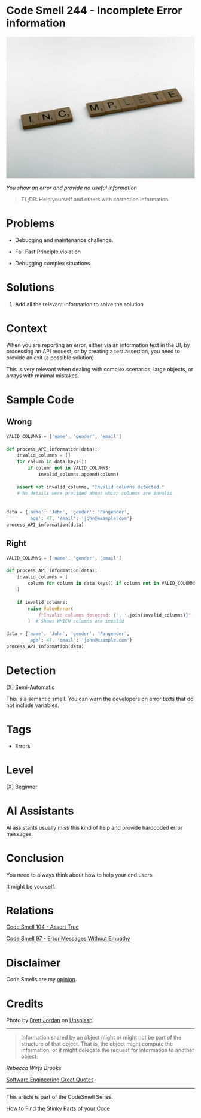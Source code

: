 # Code Smell 244 - Incomplete Error information
            
![Code Smell 244 - Incomplete Error information](Code%20Smell%20244%20-%20Incomplete%20Error%20information.jpg)

*You show an error and provide no useful information*

> TL;DR: Help yourself and others with correction information

# Problems

- Debugging and maintenance challenge.

- Fail Fast Principle violation

- Debugging complex situations.

# Solutions

1. Add all the relevant information to solve the solution

# Context

When you are reporting an error, either via an information text in the UI, by processing an API request, or by creating a test assertion, you need to provide an exit (a possible solution).

This is very relevant when dealing with complex scenarios, large objects, or arrays with minimal mistakes.

# Sample Code

## Wrong

[Gist Url]: # (https://gist.github.com/mcsee/9427d3e30d0485bf431a0dd21db3a40d)
```python
VALID_COLUMNS = ['name', 'gender', 'email']

def process_API_information(data):
    invalid_columns = []
    for column in data.keys():
        if column not in VALID_COLUMNS:
            invalid_columns.append(column)
    
    assert not invalid_columns, "Invalid columns detected."  
    # No details were provided about which columns are invalid
     
 
data = {'name': 'John', 'gender': 'Pangender', 
        'age': 47, 'email': 'john@example.com'}
process_API_information(data)
```

## Right

[Gist Url]: # (https://gist.github.com/mcsee/b7eb7b4def657b3798dea3c0bdcf0809)
```python
VALID_COLUMNS = ['name', 'gender', 'email']

def process_API_information(data):
    invalid_columns = [
        column for column in data.keys() if column not in VALID_COLUMNS
    ]
    
    if invalid_columns:
        raise ValueError(
            f"Invalid columns detected: {', '.join(invalid_columns)}"
        )  # Shows WHICH columns are invalid

data = {'name': 'John', 'gender': 'Pangender', 
        'age': 47, 'email': 'john@example.com'}
process_API_information(data)
```

# Detection

[X] Semi-Automatic 

This is a semantic smell. You can warn the developers on error texts that do not include variables. 

# Tags

- Errors

# Level

[X] Beginner 

# AI Assistants

AI assistants usually miss this kind of help and provide hardcoded error messages.

# Conclusion

You need to always think about how to help your end users. 

It might be yourself.

# Relations

[Code Smell 104 - Assert True](https://github.com/mcsee/Software-Design-Articles/tree/main/Articles/Code%20Smells/Code%20Smell%20104%20-%20Assert%20True/readme.md)

[Code Smell 97 - Error Messages Without Empathy](https://github.com/mcsee/Software-Design-Articles/tree/main/Articles/Code%20Smells/Code%20Smell%2097%20-%20Error%20Messages%20Without%20Empathy/readme.md)

# Disclaimer

Code Smells are my [opinion](https://github.com/mcsee/Software-Design-Articles/tree/main/Articles/Blogging/I%20Wrote%20More%20than%2090%20Articles%20on%202021%20Here%20is%20What%20I%20Learned/readme.md).

# Credits

Photo by [Brett Jordan](https://unsplash.com/@brett_jordanh) on [Unsplash](https://unsplash.com/photos/brown-wooden-blocks-on-white-surface-Xp9WOzF92Jw)  
  
* * *

> Information shared by an object might or might not be part of the structure of that object. That is, the object might compute the information, or it might delegate the request for information to another object.

_Rebecca Wirfs Brooks_ 
 
[Software Engineering Great Quotes](https://github.com/mcsee/Software-Design-Articles/tree/main/Articles/Quotes/Software%20Engineering%20Great%20Quotes/readme.md)

* * *

This article is part of the CodeSmell Series.

[How to Find the Stinky Parts of your Code](https://github.com/mcsee/Software-Design-Articles/tree/main/Articles/Code%20Smells/How%20to%20Find%20the%20Stinky%20parts%20of%20your%20Code/readme.md)